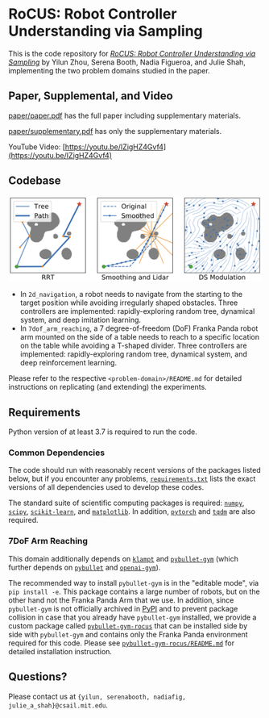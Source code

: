 # RoCUS: Robot Controller Understanding via Sampling

This is the code repository for [_RoCUS: Robot Controller Understanding via Sampling_](paper/paper.pdf) by Yilun Zhou, Serena Booth, Nadia Figueroa, and Julie Shah, implementing the two problem domains studied in the paper.

## Paper, Supplemental, and Video  
[paper/paper.pdf](paper/paper.pdf) has the full paper including supplementary materials. 

[paper/supplementary.pdf](paper/supplementary.pdf) has only the supplementary materials. 

YouTube Video: [https://youtu.be/IZigHZ4Gvf4](https://youtu.be/IZigHZ4Gvf4)


## Codebase

![Comparing 2D Navigation Controllers: RRT, IL, and DS](/figures/compare_controllers.png)

* In `2d_navigation`, a robot needs to navigate from the starting to the target position while avoiding irregularly shaped obstacles. Three controllers are implemented: rapidly-exploring random tree, dynamical system, and deep imitation learning.
* In `7dof_arm_reaching`, a 7 degree-of-freedom (DoF) Franka Panda robot arm mounted on the side of a table needs to reach to a specific location on the table while avoiding a T-shaped divider. Three controllers are implemented: rapidly-exploring random tree, dynamical system, and deep reinforcement learning.

Please refer to the respective `<problem-domain>/README.md` for detailed instructions on replicating (and extending) the experiments.

## Requirements
Python version of at least 3.7 is required to run the code.

### Common Dependencies
The code should run with reasonably recent versions of the packages listed below, but if you encounter any problems, [`requirements.txt`](requirements.txt) lists the exact versions of all dependencies used to develop these codes.

The standard suite of scientific computing packages is required: [`numpy`](https://numpy.org/), [`scipy`](https://www.scipy.org/), [`scikit-learn`](https://scikit-learn.org/stable/), and [`matplotlib`](https://matplotlib.org/). In addition, [`pytorch`](https://pytorch.org/) and [`tqdm`](https://github.com/tqdm/tqdm) are also required.

### 7DoF Arm Reaching
This domain additionally depends on [`klampt`](http://motion.cs.illinois.edu/software/klampt/latest/pyklampt_docs/) and [`pybullet-gym`](https://github.com/benelot/pybullet-gym) (which further depends on [`pybullet`](https://pybullet.org/wordpress/) and [`openai-gym`](https://gym.openai.com/)).

The recommended way to install `pybullet-gym` is in the "editable mode", via `pip install -e`. This package contains a large number of robots, but on the other hand not the Franka Panda Arm that we use. In addition, since `pybullet-gym` is not officially archived in [PyPI](https://pypi.org/) and to prevent package collision in case that you already have `pybullet-gym` installed, we provide a custom package called [`pybullet-gym-rocus`](pybullet-gym-rocus/) that can be installed side by side with `pybullet-gym` and contains only the Franka Panda environment required for this code. Please see [`pybullet-gym-rocus/README.md`](pybullet-gym-rocus/README.md) for detailed installation instruction.

## Questions? 
Please contact us at `{yilun, serenabooth, nadiafig, julie_a_shah}@csail.mit.edu`.
